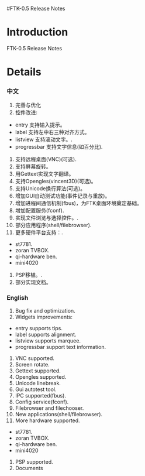 #FTK-0.5 Release Notes

# Introduction #

FTK-0.5 Release Notes


# Details #
### 中文 ###
  1. 完善与优化
  1. 控件改进:
  * entry 支持输入提示。
  * label 支持左中右三种对齐方式。
  * listview 支持滚动文字。.
  * progressbar 支持文字信息(如百分比).
  1. 支持远程桌面(VNC)(可选).
  1. 支持屏幕旋转。
  1. 用Gettext实现文字翻译。
  1. 支持Opengles(vincent3D)(可选)。
  1. 支持Unicode换行算法(可选)。
  1. 增加GUI自动测试功能(事件记录与重放)。
  1. 增加进程间通信机制(fbus)，为FTK桌面环境奠定基础。
  1. 增加配置服务(fconf).
  1. 实现文件浏览与选择控件。.
  1. 部分应用程序(shell/filebrowser).
  1. 更多硬件平台支持：.
  * st7781.
  * zoran TVBOX.
  * qi-hardware ben.
  * mini4020
  1. PSP移植。.
  1. 部分实现文档。

### English ###
  1. Bug fix and optimization.
  1. Widgets improvements:
  * entry supports tips.
  * label supports alignment.
  * listview supports marquee.
  * progressbar support text information.
  1. VNC supported.
  1. Screen rotate.
  1. Gettext supported.
  1. Opengles supported.
  1. Unicode linebreak.
  1. Gui autotest tool.
  1. IPC supported(fbus).
  1. Config service(fconf).
  1. Filebrowser and filechooser.
  1. New applications(shell/filebrowser).
  1. More hardware supported.
  * st7781.
  * zoran TVBOX.
  * qi-hardware ben.
  * mini4020
  1. PSP supported.
  1. Documents